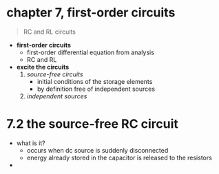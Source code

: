 # chapter 7, first-order circuits

> RC and RL circuits

- **first-order circuits**
  - first-order differential equation from analysis
  - RC and RL
- **excite the circuits**
  1. *source-free circuits*
     - initial conditions of the storage elements
     - by definition free of independent sources
  2. *independent sources*

# 7.2 the source-free RC circuit

- what is it?
  - occurs when dc source is suddenly disconnected
  - energy already stored in the capacitor is released to the resistors
- 
